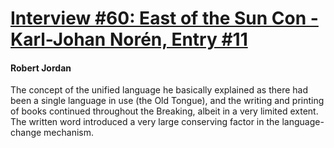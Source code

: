 # [Interview #60: East of the Sun Con - Karl-Johan Norén, Entry #11](https://www.theoryland.com/intvmain.php?i=60#11)

#### Robert Jordan

The concept of the unified language he basically explained as there had been a single language in use (the Old Tongue), and the writing and printing of books continued throughout the Breaking, albeit in a very limited extent. The written word introduced a very large conserving factor in the language-change mechanism.

